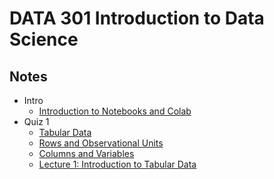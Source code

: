 # DATA 301 Introduction to Data Science

## Notes
- Intro
    - [Introduction to Notebooks and Colab](./notes/intro/Introduction_to_Notebooks_and_Colab.ipynb)
- Quiz 1
    - [Tabular Data](./notes/quiz1/Tabular_Data.ipynb)
    - [Rows and Observational Units](./notes/quiz1/Rows_and_Observational_Units.ipynb)
    - [Columns and Variables](./notes/quiz1/Columns_and_Variables.ipynb)
    - [Lecture 1: Introduction to Tabular Data](./notes/quiz1/Day_01_Introduction_to_Tabular_Data.ipynb)